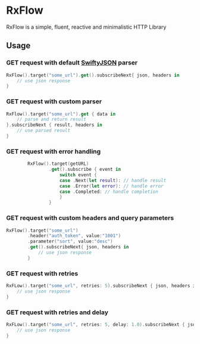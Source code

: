 # RxFlow
RxFlow is a simple, fluent, reactive and minimalistic HTTP Library

## Usage
### GET request with default [SwiftyJSON](https://github.com/SwiftyJSON/SwiftyJSON) parser
```swift
RxFlow().target("some_url").get().subscribeNext{ json, headers in
    // use json response
}
```
### GET request with custom parser
```swift
RxFlow().target("some_url").get { data in
	// parse and return result
}.subscribeNext { result, headers in
    // use parsed result
}
```
### GET request with error handling
```swift
		RxFlow().target(getURL)
                .get().subscribe { event in
                    switch event {
                    case .Next(let result): // handle result
                    case .Error(let error): // handle error
                    case .Completed: // handle completion
                    }
                }
```
### GET request with custom headers and query parameters
```swift
RxFlow().target("some_url")
        .header("auth_token", value:"1001")
        .parameter("sort", value:"desc")
        .get().subscribeNext{ json, headers in
            // use json response
        }
```
### GET request with retries
```swift
RxFLow().target("some_url", retries: 5).subscribeNext { json, headers in 
    // use json response
}
```
### GET request with retries and delay
```swift
RxFLow().target("some_url", retries: 5, delay: 1.0).subscribeNext { json, headers in 
    // use json response
}
```


